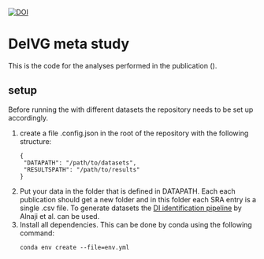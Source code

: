 [![DOI](https://zenodo.org/badge/DOI/10.5281/zenodo.12157646.svg)](https://doi.org/10.5281/zenodo.12157646)

# DelVG meta study
This is the code for the analyses performed in the publication ().

## setup
Before running the with different datasets the repository needs to be set up accordingly.

1. create a file .config.json in the root of the repository with the following structure:
   ```
   {
    "DATAPATH": "/path/to/datasets",
    "RESULTSPATH": "/path/to/results"
   }
   ```
2. Put your data in the folder that is defined in DATAPATH. Each each publication should get a new folder and in this folder each SRA entry is a single .csv file. To generate datasets the [DI identification pipeline](https://github.com/BROOKELAB/Influenza-virus-DI-identification-pipeline) by Alnaji et al. can be used.
3. Install all dependencies. This can be done by conda using the following command:
   ```
   conda env create --file=env.yml
   ```
